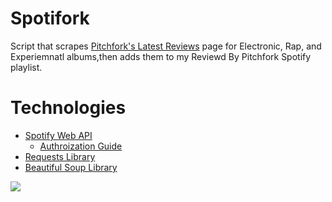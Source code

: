 # Spotifork

Script that scrapes [Pitchfork's Latest Reviews](https://pitchfork.com/reviews/albums/) page for Electronic, Rap, and Experiemnatl albums,then adds them to my Reviewd By Pitchfork Spotify playlist.

# Technologies
- [Spotify Web API](https://developer.spotify.com/documentation/web-api/)
  - [Authroization Guide](https://developer.spotify.com/documentation/web-api/tutorials/code-flow)   
- [Requests Library](https://requests.readthedocs.io/en/master/)
- [Beautiful Soup Library](https://www.crummy.com/software/BeautifulSoup/bs4/doc/)

![](https://github.com/xalxnder/spotifork/blob/main/demo.gif)
